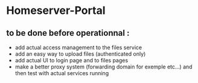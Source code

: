 # Homeserver-Portal



## to be done before operationnal : 

- add actual access management to the files service
- add an easy way to upload files (authenticated only)
- add actual UI to login page and to files pages
- make a better proxy system (forwarding domain for exemple etc...) and then test with actual services running

